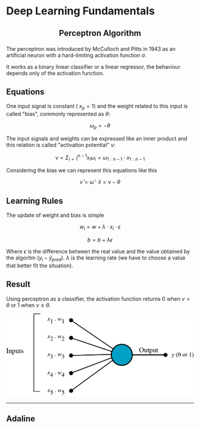 # Deep Learning Fundamentals

## <p align="center"> Perceptron Algorithm

The perceptron was introduced by McCulloch and Pitts in 1943 as an
artificial neuron with a hard-limiting activation function $\sigma$.

It works as a binary linear classifier or a linear regressor, the behaviour depends only of the activation function.

## **Equations**

One input signal is constant ( $x_p = 1$) and the weight related to this input is called "bias", commonly represented as $\theta$:
  
$$ \omega_p = - \theta $$

The input signals and weights can be expressed like an inner product and this relation is called "activation potential" $\nu$:

$$ \nu = \Sigma_{i=1}^{n - 1} x_i \omega_i  = \omega_{1:n-1} \cdot x_{1:n-1}$$

Considering the bias we can represent this equations like this

$$ \hat{\nu} = \hat{\omega} \cdot \hat{x} = \nu - \theta$$

## **Learning Rules**

The update of weight and bias is simple

$$ w_i = w + \lambda \cdot x_i \cdot \epsilon$$

$$ b = b + \lambda \epsilon$$

Where $\epsilon$ is the difference between the real value and the value obtained by the algoritm $( y_i - \hat{y}_{pred} )$. $\lambda$ is the learning rate (we have to choose a value that better fit the situation).

## **Result**

Using perceptron as a classifier, the activation function returns $0$ when $\nu < \theta$ or $1$ when $\nu \geq \theta$.

![Perceptron](perceptron/graphs/perceptron.png)
____

## Adaline
